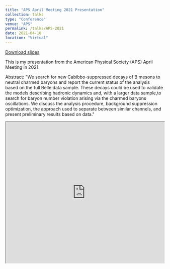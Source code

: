```yaml
---
title: "APS April Meeting 2021 Presentation"
collection: talks
type: "Conference"
venue: "APS"
permalink: /talks/APS-2021
date: 2021-04-18
location: "Virtual"
---
```



[Download slides](https://github.com/mfarino64/Slides/raw/main/APS_2021_Farino.pdf)


This is my presentation from the American Physical Society (APS) April Meeting in 2021. 

Abstract: "We search for new Cabibbo-suppressed decays of B mesons to neutral charmed baryons and report the current status of the analysis based on the full Belle data sample. These decays could be used to validate the models describing hadronic dynamics and, with a larger data sample,to search for baryon number violation arising via the charmed baryons oscillations. We discuss the analysis procedure, background suppression optimization, the approach used to separate between similar channels, and present preliminary results based on data."

<iframe src="https://docs.google.com/gview?url=https://github.com/mfarino64/Slides/raw/main/APS_2021_Farino.pdf&embedded=true" width = "100%" height = "450" margin = "0"></iframe>
